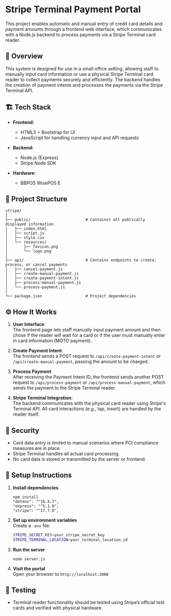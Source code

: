 # Stripe Terminal Payment Portal

This project enables automatic and manual entry of credit card details and payment amounts through a frontend web interface, which communicates with a Node.js backend to process payments via a Stripe Terminal card reader.

## 🧾 Overview

This system is designed for use in a small office setting, allowing staff to manually input card information or use a physical Stripe Terminal card reader to collect payments securely and efficiently. The backend handles the creation of payment intents and processes the payments via the Stripe Terminal API.

## 🏗️ Tech Stack

- **Frontend:**  
  - HTML5 + Bootstrap for UI  
  - JavaScript for handling currency input and API requests

- **Backend:**  
  - Node.js (Express)  
  - Stripe Node SDK

- **Hardware:**  
  - BBPOS WisePOS E

## 📁 Project Structure

```
stripe/
│
├── public/                        # Containst all publically displayed information
│   ├── index.html         
│   ├── script.js          
│   ├── style.css          
│   └── resources/
│       ├── favicon.png
│       └── logo.png
│
├── api/                           # Contains endpoints to create, process, or cancel payments
│   ├── cancel-payment.js
│   ├── create-manual-payment.js         
│   ├── create-payment-intent.js         
│   ├── process-manual-payment.js         
│   └── process-payment.js         
│
└── package.json                   # Project dependencies
```

## ⚙️ How It Works

1. **User Interface**:  
   The frontend page lets staff manually input payment amount and then chose if the reader will wait for a card or if the user 
   must manually enter in card information (MOTO payment). 

2. **Create Payment Intent**:  
   The frontend sends a POST request to `/api/create-payment-intent` or `/api/create-manual-payment`, passing the amount to be charged.

3. **Process Payment**:  
   After receiving the Payment Intent ID, the frontend sends another POST request to `/api/process-payment` or `/api/process-manual-payment`, which sends the payment to the Stripe Terminal reader.

4. **Stripe Terminal Integration**:  
   The backend communicates with the physical card reader using Stripe's Terminal API. All card interactions (e.g., tap, insert) are handled by the reader itself.

## 🔐 Security

- Card data entry is limited to manual scenarios where PCI compliance measures are in place.
- Stripe Terminal handles all actual card processing.
- No card data is stored or transmitted by the server or frontend.

## 🚀 Setup Instructions

1. **Install dependencies**  
   ```
   npm install
   "dotenv": "^16.4.7",
   "express": "^5.1.0",
   "stripe": "^17.7.0",
   ```

2. **Set up environment variables**  
   Create a `.env` file:
   ```bash
   STRIPE_SECRET_KEY=your_stripe_secret_key
   STRIPE_TERMINAL_LOCATION=your_terminal_location_id
   ```

3. **Run the server**
   ```
   node server.js
   ```

4. **Visit the portal**  
   Open your browser to `http://localhost:3000`

## 🧪 Testing

- Terminal reader functionality should be tested using Stripe’s official test cards and verified with physical hardware.
